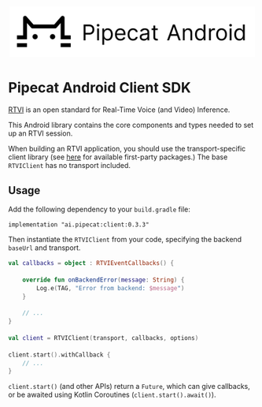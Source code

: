 <h1><div align="center">
 <img alt="pipecat" width="500px" height="auto" src="assets/pipecat-android.png">
</div></h1>

# Pipecat Android Client SDK

[RTVI](https://github.com/rtvi-ai/) is an open standard for Real-Time Voice (and Video) Inference.

This Android library contains the core components and types needed to set up an RTVI session.

When building an RTVI application, you should use the transport-specific client library (see
[here](https://rtvi.mintlify.app/api-reference/transports/introduction) for available first-party
packages.) The base `RTVIClient` has no transport included.

## Usage

Add the following dependency to your `build.gradle` file:

```
implementation "ai.pipecat:client:0.3.3"
```

Then instantiate the `RTVIClient` from your code, specifying the backend `baseUrl` and transport.

```kotlin
val callbacks = object : RTVIEventCallbacks() {

    override fun onBackendError(message: String) {
        Log.e(TAG, "Error from backend: $message")
    }
    
    // ...
}

val client = RTVIClient(transport, callbacks, options)

client.start().withCallback {
    // ...
}
```

`client.start()` (and other APIs) return a `Future`, which can give callbacks, or be awaited
using Kotlin Coroutines (`client.start().await()`).
